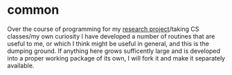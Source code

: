 # common

Over the course of programming for my [research project](https://github.com/Eli-mas/ResearchProject-RamPressure-EM-JK)/taking CS classes/my own curiosity I have developed a number of routines that are useful to me, or which I think might be useful in general, and this is the dumping ground. If anything here grows sufficently large and is developed into a proper working package of its own, I will fork it and make it separately available.